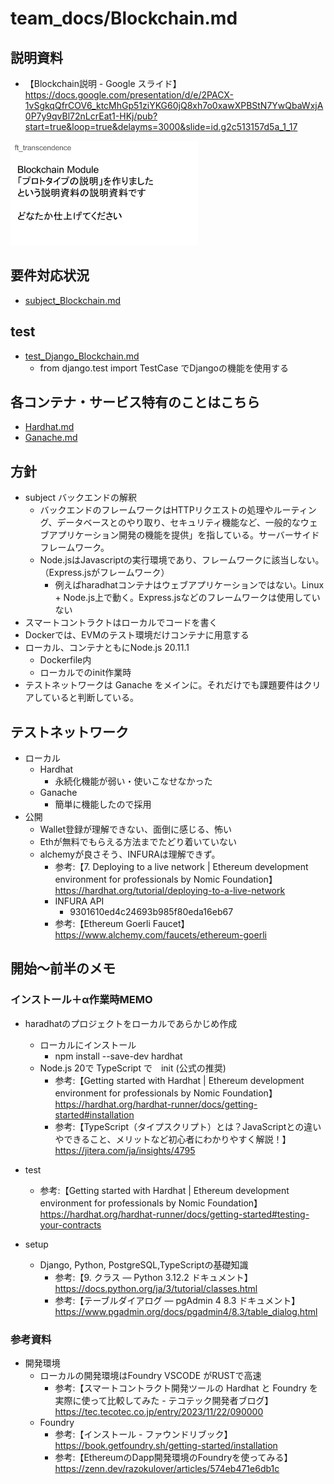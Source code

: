 # team_docs/Blockchain.md

## 説明資料

- 【Blockchain説明 - Google スライド】 https://docs.google.com/presentation/d/e/2PACX-1vSgkqQfrCOV6_ktcMhGp51ziYKG60jQ8xh7o0xawXPBStN7YwQbaWxjA0P7y9qvBl72nLcrEat1-HKj/pub?start=true&loop=true&delayms=3000&slide=id.g2c513157d5a_1_17

<img src="img/スクリーンショット 2024-03-22 11.09.55.png" width="300" alt="alt">  

## 要件対応状況

- [subject_Blockchain.md](subject/subject_Blockchain.md)

## test

- [test_Django_Blockchain.md](../../docker/srcs/uwsgi-django/pong/blockchain/local_testnet/test/test_Django_Blockchain.md)  
  - from django.test import TestCase でDjangoの機能を使用する

## 各コンテナ・サービス特有のことはこちら

- [Hardhat.md](Hardhat.md)
- [Ganache.md](Ganache.md)

## 方針

- subject バックエンドの解釈
  - バックエンドのフレームワークはHTTPリクエストの処理やルーティング、データベースとのやり取り、セキュリティ機能など、一般的なウェブアプリケーション開発の機能を提供」を指している。サーバーサイドフレームワーク。
  - Node.jsはJavascriptの実行環境であり、フレームワークに該当しない。（Express.jsがフレームワーク）
    - 例えばharadhatコンテナはウェブアプリケーションではない。Linux + Node.js上で動く。Express.jsなどのフレームワークは使用していない
- スマートコントラクトはローカルでコードを書く
- Dockerでは、EVMのテスト環境だけコンテナに用意する
- ローカル、コンテナともにNode.js 20.11.1
  - Dockerfile内
  - ローカルでのinit作業時
- テストネットワークは Ganache をメインに。それだけでも課題要件はクリアしていると判断している。

## テストネットワーク

- ローカル
  - Hardhat
    - 永続化機能が弱い・使いこなせなかった
  - Ganache
    - 簡単に機能したので採用
- 公開
  - Wallet登録が理解できない、面倒に感じる、怖い
  - Ethが無料でもらえる方法までたどり着いていない
  - alchemyが良さそう、INFURAは理解できず。
    - 参考:【7. Deploying to a live network | Ethereum development environment for professionals by Nomic Foundation】 https://hardhat.org/tutorial/deploying-to-a-live-network
    - INFURA API
      - 9301610ed4c24693b985f80eda16eb67
    - 参考:【Ethereum Goerli Faucet】 https://www.alchemy.com/faucets/ethereum-goerli
  
## 開始〜前半のメモ

### インストール＋α作業時MEMO

- haradhatのプロジェクトをローカルであらかじめ作成
  - ローカルにインストール
    - npm install --save-dev hardhat
  - Node.js 20で TypeScript で　init (公式の推奨)
    - 参考:【Getting started with Hardhat | Ethereum development environment for professionals by Nomic Foundation】 https://hardhat.org/hardhat-runner/docs/getting-started#installation
    - 参考:【TypeScript（タイプスクリプト）とは？JavaScriptとの違いやできること、メリットなど初心者にわかりやすく解説！】 https://jitera.com/ja/insights/4795
- test
  - 参考:【Getting started with Hardhat | Ethereum development environment for professionals by Nomic Foundation】 https://hardhat.org/hardhat-runner/docs/getting-started#testing-your-contracts

- setup
  - Django, Python, PostgreSQL,TypeScriptの基礎知識  
    - 参考:【9. クラス — Python 3.12.2 ドキュメント】 https://docs.python.org/ja/3/tutorial/classes.html
    - 参考:【テーブルダイアログ — pgAdmin 4 8.3 ドキュメント】 https://www.pgadmin.org/docs/pgadmin4/8.3/table_dialog.html

### 参考資料

- 開発環境
  - ローカルの開発環境はFoundry VSCODE がRUSTで高速
    - 参考:【スマートコントラクト開発ツールの Hardhat と Foundry を実際に使って比較してみた - テコテック開発者ブログ】 https://tec.tecotec.co.jp/entry/2023/11/22/090000
  - Foundry
    - 参考:【インストール - ファウンドリブック】 https://book.getfoundry.sh/getting-started/installation
    - 参考:【EthereumのDapp開発環境のFoundryを使ってみる】 https://zenn.dev/razokulover/articles/574eb471e6db1c

